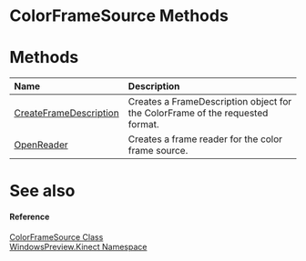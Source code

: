 ColorFrameSource Methods  
========================  

<span id="publicmethodsSection"></span>

Methods  
=======  

<table>
<colgroup>
<col width="30%" />
<col width="60%" />
</colgroup>
<thead>
<tr class="header">
<th align="left">Name</th>
<th align="left">Description</th>
</tr>
</thead>
<tbody>
<tr class="odd">
<td align="left"><a href="Methods/CreateFrameDescription.md">CreateFrameDescription</a></td>
<td align="left">Creates a FrameDescription object for the ColorFrame of the requested format.</td>
</tr>
<tr class="even">
<td align="left"><a href="Methods/OpenReader_Method.md">OpenReader</a></td>
<td align="left">Creates a frame reader for the color frame source.</td>
</tr>
</tbody>
</table>

<span id="ID4EI"></span>

See also  
========  

<span id="ID4EK"></span>
#### Reference  

[ColorFrameSource Class](../ColorFrameSource_Class.md)  
 [WindowsPreview.Kinect Namespace](../../Kinect.md)  



<!--Please do not edit the data in the comment block below.-->
<!--
TOCTitle : ColorFrameSource Methods
RLTitle : ColorFrameSource Methods
KeywordK : ColorFrameSource class, methods
KeywordA : Methods.T:WindowsPreview.Kinect.ColorFrameSource
AssetID : Methods.T:WindowsPreview.Kinect.ColorFrameSource
Locale : en-us
CommunityContent : 1
TargetOS : Windows
TopicType : kbSyntax
DocSet : K4Wv2
ProjType : K4Wv2Proj
Technology : Kinect for Windows
Product : Kinect for Windows SDK v2
productversion : 20
-->
